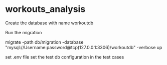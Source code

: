 # workouts_analysis

<!-- Install golang migrator -->
<!-- 
Step to follows
$ curl -L https://packagecloud.io/golang-migrate/migrate/gpgkey | apt-key add -
$ echo "deb https://packagecloud.io/golang-migrate/migrate/ubuntu/ $(lsb_release -sc) main" > /etc/apt/sources.list.d/migrate.list
$ apt-get update
$ apt-get install -y migrate 
-->
Create the database with name workoutdb

Run the migration

migrate -path db/migration -database  "mysql://Username:password@tcp(127.0.0.1:3306)/workoutdb" -verbose up

set .env file
set the test db configuration in the test cases
